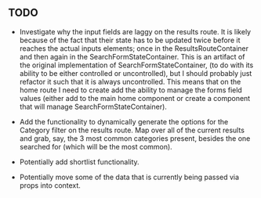 ## TODO

- Investigate why the input fields are laggy on the results route. It is likely because of the fact that their state has to be updated twice before it reaches the actual inputs elements; once in the ResultsRouteContainer and then again in the SearchFormStateContainer. This is an artifact of the original implementation of SearchFormStateContainer, (to do with its ability to be either controlled or uncontrolled), but I should probably just refactor it such that it is always uncontrolled. This means that on the home route I need to create add the ability to manage the forms field values (either add to the main home component or create a component that will manage SearchFormStateContainer).

- Add the functionality to dynamically generate the options for the Category filter on the results route. Map over all of the current results and grab, say, the 3 most common categories present, besides the one searched for (which will be the most common).

- Potentially add shortlist functionality. 

- Potentially move some of the data that is currently being passed via props into context.

